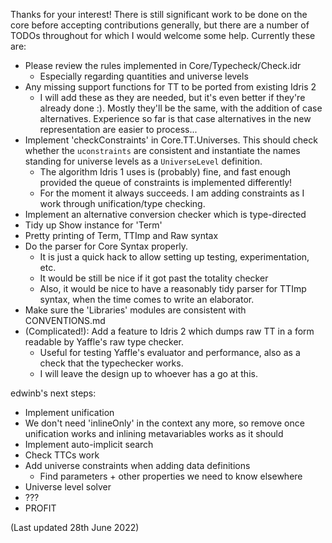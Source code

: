 Thanks for your interest! There is still significant work to be done on the
core before accepting contributions generally, but there are a number of
TODOs throughout for which I would welcome some help. Currently these are:

* Please review the rules implemented in Core/Typecheck/Check.idr
    - Especially regarding quantities and universe levels
* Any missing support functions for TT to be ported from existing Idris 2
    - I will add these as they are needed, but it's even better if they're
      already done :). Mostly they'll be the same, with the addition of
      case alternatives. Experience so far is that case alternatives in the
      new representation are easier to process...
* Implement 'checkConstraints' in Core.TT.Universes. This should check
  whether the `uconstraints` are consistent and instantiate the names standing
  for universe levels as a `UniverseLevel` definition.
    - The algorithm Idris 1 uses is (probably) fine, and fast enough provided
      the queue of constraints is implemented differently!
    - For the moment it always succeeds. I am adding constraints as I work
      through unification/type checking.
* Implement an alternative conversion checker which is type-directed
* Tidy up Show instance for 'Term'
* Pretty printing of Term, TTImp and Raw syntax
* Do the parser for Core Syntax properly.
    - It is just a quick hack to allow setting up testing, experimentation, etc.
    - It would be still be nice if it got past the totality checker
    - Also, it would be nice to have a reasonably tidy parser for TTImp syntax,
      when the time comes to write an elaborator.
* Make sure the 'Libraries' modules are consistent with CONVENTIONS.md
* (Complicated!): Add a feature to Idris 2 which dumps raw TT in a form readable
  by Yaffle's raw type checker.
    - Useful for testing Yaffle's evaluator and performance, also as a check
      that the typechecker works.
    - I will leave the design up to whoever has a go at this.

edwinb's next steps:

* Implement unification
* We don't need 'inlineOnly' in the context any more, so remove once
  unification works and inlining metavariables works as it should
* Implement auto-implicit search
* Check TTCs work
* Add universe constraints when adding data definitions
  - Find parameters + other properties we need to know elsewhere
* Universe level solver
* ???
* PROFIT

(Last updated 28th June 2022)

